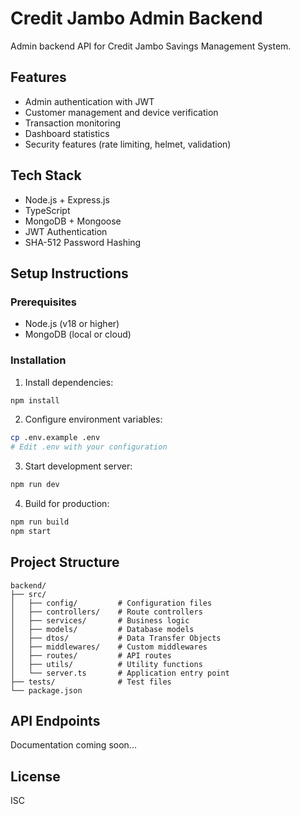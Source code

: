 # Credit Jambo Admin Backend

Admin backend API for Credit Jambo Savings Management System.

## Features

- Admin authentication with JWT
- Customer management and device verification
- Transaction monitoring
- Dashboard statistics
- Security features (rate limiting, helmet, validation)

## Tech Stack

- Node.js + Express.js
- TypeScript
- MongoDB + Mongoose
- JWT Authentication
- SHA-512 Password Hashing

## Setup Instructions

### Prerequisites

- Node.js (v18 or higher)
- MongoDB (local or cloud)

### Installation

1. Install dependencies:
```bash
npm install
```

2. Configure environment variables:
```bash
cp .env.example .env
# Edit .env with your configuration
```

3. Start development server:
```bash
npm run dev
```

4. Build for production:
```bash
npm run build
npm start
```

## Project Structure

```
backend/
├── src/
│   ├── config/         # Configuration files
│   ├── controllers/    # Route controllers
│   ├── services/       # Business logic
│   ├── models/         # Database models
│   ├── dtos/           # Data Transfer Objects
│   ├── middlewares/    # Custom middlewares
│   ├── routes/         # API routes
│   ├── utils/          # Utility functions
│   └── server.ts       # Application entry point
├── tests/              # Test files
└── package.json
```

## API Endpoints

Documentation coming soon...

## License

ISC
